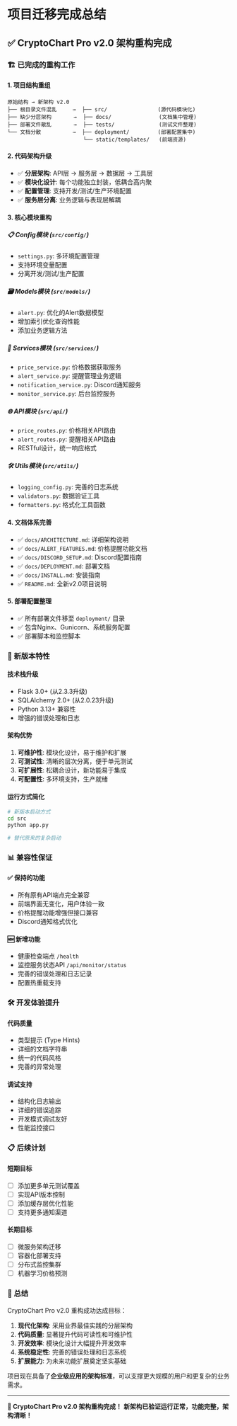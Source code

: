 # 项目迁移完成总结

## ✅ CryptoChart Pro v2.0 架构重构完成

### 🏗️ 已完成的重构工作

#### 1. 项目结构重组
```
原始结构 → 新架构 v2.0
├── 根目录文件混乱     →  ├── src/                (源代码模块化)
├── 缺少分层架构       →  ├── docs/               (文档集中管理)
├── 部署文件散乱       →  ├── tests/              (测试文件整理)
└── 文档分散          →  ├── deployment/         (部署配置集中)
                        └── static/templates/   (前端资源)
```

#### 2. 代码架构升级
- ✅ **分层架构**: API层 → 服务层 → 数据层 → 工具层
- ✅ **模块化设计**: 每个功能独立封装，低耦合高内聚
- ✅ **配置管理**: 支持开发/测试/生产环境配置
- ✅ **服务层分离**: 业务逻辑与表现层解耦

#### 3. 核心模块重构

##### 📋 Config模块 (`src/config/`)
- `settings.py`: 多环境配置管理
- 支持环境变量配置
- 分离开发/测试/生产配置

##### 🗃️ Models模块 (`src/models/`)
- `alert.py`: 优化的Alert数据模型
- 增加索引优化查询性能
- 添加业务逻辑方法

##### 🔧 Services模块 (`src/services/`)
- `price_service.py`: 价格数据获取服务
- `alert_service.py`: 提醒管理业务逻辑
- `notification_service.py`: Discord通知服务
- `monitor_service.py`: 后台监控服务

##### 🌐 API模块 (`src/api/`)
- `price_routes.py`: 价格相关API路由
- `alert_routes.py`: 提醒相关API路由
- RESTful设计，统一响应格式

##### 🛠️ Utils模块 (`src/utils/`)
- `logging_config.py`: 完善的日志系统
- `validators.py`: 数据验证工具
- `formatters.py`: 格式化工具函数

#### 4. 文档体系完善
- ✅ `docs/ARCHITECTURE.md`: 详细架构说明
- ✅ `docs/ALERT_FEATURES.md`: 价格提醒功能文档
- ✅ `docs/DISCORD_SETUP.md`: Discord配置指南
- ✅ `docs/DEPLOYMENT.md`: 部署文档
- ✅ `docs/INSTALL.md`: 安装指南
- ✅ `README.md`: 全新v2.0项目说明

#### 5. 部署配置整理
- ✅ 所有部署文件移至 `deployment/` 目录
- ✅ 包含Nginx、Gunicorn、系统服务配置
- ✅ 部署脚本和监控脚本

### 🚀 新版本特性

#### 技术栈升级
- Flask 3.0+ (从2.3.3升级)
- SQLAlchemy 2.0+ (从2.0.23升级)
- Python 3.13+ 兼容性
- 增强的错误处理和日志

#### 架构优势
1. **可维护性**: 模块化设计，易于维护和扩展
2. **可测试性**: 清晰的层次分离，便于单元测试
3. **可扩展性**: 松耦合设计，新功能易于集成
4. **可配置性**: 多环境支持，生产就绪

#### 运行方式简化
```bash
# 新版本启动方式
cd src
python app.py

# 替代原来的复杂启动
```

### 📊 兼容性保证

#### ✅ 保持的功能
- 所有原有API端点完全兼容
- 前端界面无变化，用户体验一致
- 价格提醒功能增强但接口兼容
- Discord通知格式优化

#### 🆕 新增功能
- 健康检查端点 `/health`
- 监控服务状态API `/api/monitor/status`
- 完善的错误处理和日志记录
- 配置热重载支持

### 🛠️ 开发体验提升

#### 代码质量
- 类型提示 (Type Hints)
- 详细的文档字符串
- 统一的代码风格
- 完善的异常处理

#### 调试支持
- 结构化日志输出
- 详细的错误追踪
- 开发模式调试友好
- 性能监控接口

### 📋 后续计划

#### 短期目标
- [ ] 添加更多单元测试覆盖
- [ ] 实现API版本控制
- [ ] 添加缓存层优化性能
- [ ] 支持更多通知渠道

#### 长期目标
- [ ] 微服务架构迁移
- [ ] 容器化部署支持
- [ ] 分布式监控集群
- [ ] 机器学习价格预测

### 🎯 总结

CryptoChart Pro v2.0 重构成功达成目标：

1. **现代化架构**: 采用业界最佳实践的分层架构
2. **代码质量**: 显著提升代码可读性和可维护性  
3. **开发效率**: 模块化设计大幅提升开发效率
4. **系统稳定性**: 完善的错误处理和日志系统
5. **扩展能力**: 为未来功能扩展奠定坚实基础

项目现在具备了**企业级应用的架构标准**，可以支撑更大规模的用户和更复杂的业务需求。

---

**🎉 CryptoChart Pro v2.0 架构重构完成！**
**新架构已验证运行正常，功能完整，架构清晰！**
